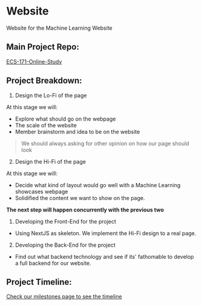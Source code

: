 # Website
Website for the Machine Learning Website


## Main Project Repo:
[ECS-171-Online-Study](https://github.com/ECS-171-Divorce-Team/ECS-171-Online-Study)

## Project Breakdown:
1) Design the Lo-Fi of the page

At this stage we will:
- Explore what should go on the webpage
- The scale of the website
- Member brainstorm and idea to be on the website

> We should always asking for other opinion on how our page should look

2) Design the Hi-Fi of the page

At this stage we will:
- Decide what kind of layout would go well with a Machine Learning showcases webpage
- Solidified the content we want to show on the page.

**The next step will happen concurrently with the previous two**

1) Developing the Front-End for the project
- Using NextJS as skeleton. We implement the Hi-Fi design to a real page.
2) Developing the Back-End for the project
- Find out what backend technology and see if its' fathomable to develop a full backend for our website.

## Project Timeline:
[Check our milestones page to see the timeline](https://github.com/ECS-171-Divorce-Team/Website/milestones)